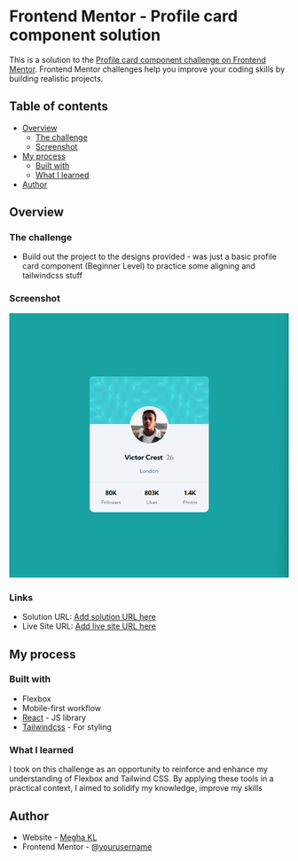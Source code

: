 # Frontend Mentor - Profile card component solution

This is a solution to the [Profile card component challenge on Frontend Mentor](https://www.frontendmentor.io/challenges/profile-card-component-cfArpWshJ). Frontend Mentor challenges help you improve your coding skills by building realistic projects. 

## Table of contents

- [Overview](#overview)
  - [The challenge](#the-challenge)
  - [Screenshot](#screenshot)
- [My process](#my-process)
  - [Built with](#built-with)
  - [What I learned](#what-i-learned)
- [Author](#author)

## Overview

### The challenge

- Build out the project to the designs provided - was just a basic profile card component (Beginner Level) to practice some aligning and tailwindcss stuff

### Screenshot

![](./src/assets/images/profilecard-screenshort.png)

### Links

- Solution URL: [Add solution URL here](https://your-solution-url.com)
- Live Site URL: [Add live site URL here](https://your-live-site-url.com)

## My process

### Built with
- Flexbox
- Mobile-first workflow
- [React](https://reactjs.org/) - JS library
- [Tailwindcss](https://tailwindcss.com/docs/guides/create-react-app) - For styling

### What I learned

 I took on this challenge as an opportunity to reinforce and enhance my understanding of Flexbox and Tailwind CSS. By applying these tools in a practical context, I aimed to solidify my knowledge, improve my skills
 
## Author

- Website - [Megha KL](https://www.your-site.com)
- Frontend Mentor - [@yourusername](https://www.frontendmentor.io/profile/yourusername)
 

